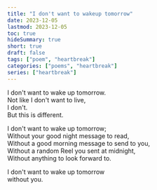 ```yaml
---
title: "I don't want to wakeup tomorrow"
date: 2023-12-05
lastmod: 2023-12-05
toc: true
hideSummary: true
short: true
draft: false
tags: ["poem", "heartbreak"]
categories: ["poems", "heartbreak"]
series: ["heartbreak"]
---
```


I don't want to wake up tomorrow.  
Not like I don't want to live,  
I don't.  
But this is different.  

I don't want to wake up tomorrow;  
Without your good night message to read,  
Without a good morning message to send to you,  
Without a random Reel you sent at midnight,  
Without anything to look forward to.  

I don't want to wake up tomorrow  
without you.
